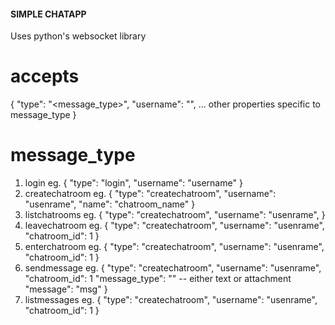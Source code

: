 #### SIMPLE CHATAPP
Uses python's websocket library

# accepts
{
    "type": "<message_type>",
    "username": "",
    ... other properties specific to message_type
}

# message_type
1. login
    eg.
    {
        "type": "login",
        "username": "username"
    }
2. createchatroom
    eg. 
        {
            "type": "createchatroom",
            "username": "usenrame",
            "name": "chatroom_name"
        }
3. listchatrooms
    eg. 
        {
            "type": "createchatroom",
            "username": "usenrame",
        }
4. leavechatroom
    eg. 
        {
            "type": "createchatroom",
            "username": "usenrame",
            "chatroom_id": 1
        }
5. enterchatroom
    eg. 
        {
            "type": "createchatroom",
            "username": "usenrame",
            "chatroom_id": 1
        }
6. sendmessage
    eg. 
        {
            "type": "createchatroom",
            "username": "usenrame",
            "chatroom_id": 1
            "message_type": "" -- either text or attachment
            "message": "msg"
        }
7. listmessages
    eg. 
        {
            "type": "createchatroom",
            "username": "usenrame",
            "chatroom_id": 1
        }
